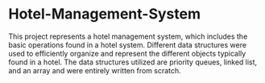 # Hotel-Management-System
This project represents a hotel management system, which includes the basic operations found in a  hotel system. Different data structures were used to efficiently organize and represent the different objects typically found in a hotel. The data structures utilized are priority queues, linked list, and an array and were entirely written from scratch.
